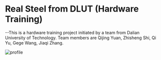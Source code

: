 # Real Steel from DLUT (Hardware Training)
--This is a hardware training project initiated by a team from Dalian University of Technology. Team members are Qijing Yuan, Zhisheng Shi, Qi Yu, Gege Wang, Jiaqi Zhang.

![profile](https://github.com/yq-leo/RealSteel-DLUT/tree/main/materials)

